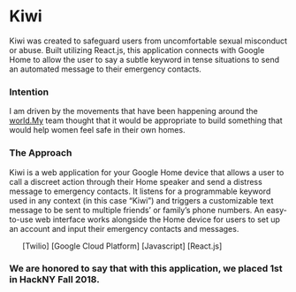 <h1><a id="Kiwi_0"></a>Kiwi</h1>
<p>Kiwi was created to safeguard users from uncomfortable sexual misconduct or abuse. Built utilizing React.js, this application connects with Google Home to allow the user to say a subtle keyword in tense situations to send an automated message to their emergency contacts.</p>
<h3><a id="Intention_3"></a>Intention</h3>
<p>I am driven by the movements that have been happening around the <a href="http://world.My">world.My</a> team thought that it would be appropriate to build something that would help women feel safe in their own homes.</p>
<h3><a id="The_Approach_7"></a>The Approach</h3>
<p>Kiwi is a web application for your Google Home device that allows a user to call a discreet action through their Home speaker and send a distress message to emergency contacts. It listens for a programmable keyword used in any context (in this case “Kiwi”) and triggers a customizable text message to be sent to multiple friends’ or family’s phone numbers. An easy-to-use web interface works alongside the Home device for users to set up an account and input their emergency contacts and messages.</p>
<ul>
[Twilio]
[Google Cloud Platform]
[Javascript]
[React.js]
</ul>
<h3>We are honored to say that with this application, we placed 1st in HackNY Fall 2018.</h3>
